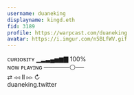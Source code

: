 ```yaml
---
username: duaneking
displayname: kingd.eth
fid: 3189
profile: https://warpcast.com/duaneking
avatar: https://i.imgur.com/n5BLfWV.gif
---
```

ᴄᴜʀɪᴏsɪᴛʏ ▁▂▃▄▅▆▇ 100%  
ɴᴏᴡ ᴘʟᴀʏɪɴɢ ──────⚪──  
 ⇄   ◃◃   ⅠⅠ   ▹▹   ↻  
duaneking.twitter  

